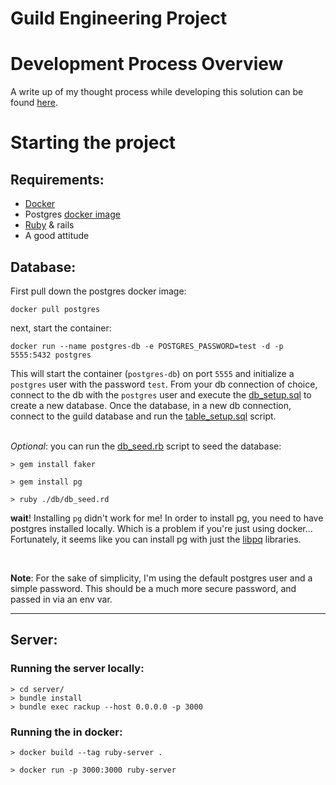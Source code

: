# Guild Engineering Project 


# Development Process Overview
A write up of my thought process while developing this solution can be found [here](Process.md).


# Starting the project

## Requirements:
* [Docker](https://docs.docker.com/get-docker/)
* Postgres [docker image](https://hub.docker.com/_/postgres)
* [Ruby](https://www.ruby-lang.org/en/downloads/) & rails
* A good attitude

## Database:
First pull down the postgres docker image:
```
docker pull postgres
```
next, start the container:
```
docker run --name postgres-db -e POSTGRES_PASSWORD=test -d -p 5555:5432 postgres
```
This will start the container (`postgres-db`) on port `5555` and initialize a `postgres` user with the password `test`. From your db connection of choice, connect to the db with the `postgres` user and execute the [db_setup.sql](/db/db_setup.sql) to create a new database. Once the database, in a new db connection, connect to the guild database and run the [table_setup.sql](/db/table_setup.sql) script. 

</br> *Optional*: you can run the [db_seed.rb](/db/db_seed.rb) script to seed the database:
```
> gem install faker

> gem install pg 

> ruby ./db/db_seed.rd
```

**wait**! Installing `pg` didn't work for me!
In order to install pg, you need to have postgres installed locally. Which is a problem if you're just using docker... 
Fortunately, it seems like you can install pg with just the [libpq](https://michaelrigart.be/install-pg-ruby-gem-without-postgresql/) libraries. 

</br>

**Note**: For the sake of simplicity, I'm using the default postgres user and a simple password. This should be a much more secure password, and passed in via an env var.  

---

## Server: 
### Running the server locally:
```
> cd server/
> bundle install
> bundle exec rackup --host 0.0.0.0 -p 3000
```

### Running the in docker:
```
> docker build --tag ruby-server .

> docker run -p 3000:3000 ruby-server
```

